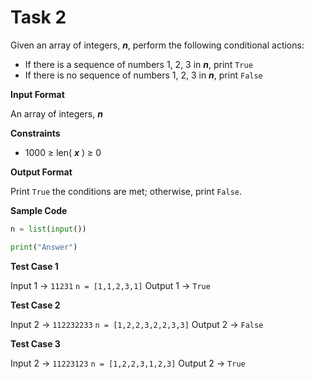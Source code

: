 # Task 2
Given an array of integers, __*n*__, perform the following conditional actions:

* If there is a sequence of numbers 1, 2, 3  in __*n*__, print `True`
* If there is no sequence of numbers 1, 2, 3  in __*n*__, print `False`

**Input Format**

An array of integers, __*n*__

**Constraints**

* 1000 ≥ len( __*x*__ ) ≥ 0

**Output Format**

Print `True` the conditions are met; otherwise, print `False`.

**Sample Code**

```python
n = list(input())

print("Answer")
```

**Test Case 1**

Input 1 → `11231`
`n = [1,1,2,3,1]`
Output 1 → `True`

**Test Case 2**

Input 2 → `112232233`
`n = [1,2,2,3,2,2,3,3]`
Output 2 → `False`

**Test Case 3**

Input 2 → `11223123`
`n = [1,2,2,3,1,2,3]`
Output 2 → `True`
